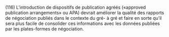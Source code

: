 (116) L’introduction de dispositifs de publication agréés («approved publication arrangements» ou APA) devrait améliorer la qualité des rapports de négociation publiés dans le contexte du gré- à gré et faire en sorte qu’il sera plus facile de consolider ces informations avec les données publiées par les plates-formes de négociation.